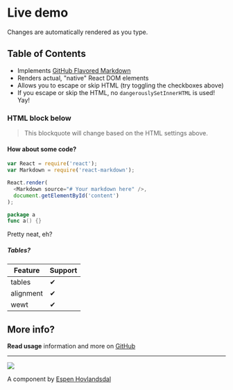 # Live demo

Changes are automatically rendered as you type.

## Table of Contents

* Implements [GitHub Flavored Markdown](https://github.github.com/gfm/)
* Renders actual, "native" React DOM elements
* Allows you to escape or skip HTML (try toggling the checkboxes above)
* If you escape or skip the HTML, no `dangerouslySetInnerHTML` is used! Yay!

### HTML block below

>  This blockquote will change based on the HTML settings above.

#### How about some code?

```js
var React = require('react');
var Markdown = require('react-markdown');

React.render(
  <Markdown source="# Your markdown here" />,
  document.getElementById('content')
);
```

```go
package a
func a() {}
```

Pretty neat, eh?

##### Tables?

| Feature   | Support |
| --------- | ------- |
| tables    | ✔       |
| alignment | ✔       |
| wewt      | ✔       |

## More info?

**Read usage** information and more on [GitHub](//github.com/rexxars/react-markdown)

---------------

![](https://media.vlpt.us/images/hax0r/post/62ee96f4-13fa-41fc-81c8-3cff3cd40d00/tetris-same-thing.jpg)

A component by [Espen Hovlandsdal](https://espen.codes/)